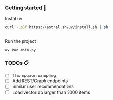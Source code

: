 ### Getting started 🚀

Instal uv

```bash
curl -LsSf https://astral.sh/uv/install.sh | sh
```

```bash

```

Run the project
```bash
uv run main.py
```

### TODOs 📋

- [ ] Thomposon sampling
- [ ] Add REST/Graph endpoints
- [ ] Similar user recommendations
- [ ] Load vector db larger than 5000 items
